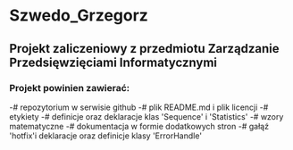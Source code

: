 # Szwedo_Grzegorz


## Projekt zaliczeniowy z przedmiotu Zarządzanie Przedsięwzięciami Informatycznymi

### Projekt powinien zawierać:

-# repozytorium w serwisie github
-# plik README.md i plik licencji
-# etykiety
-# definicje oraz deklaracje klas 'Sequence' i 'Statistics'
-# wzory matematyczne
-# dokumentacja w formie dodatkowych stron
-# gałąź 'hotfix'i deklaracje oraz definicje klasy 'ErrorHandle'

